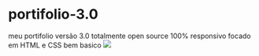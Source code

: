 # portifolio-3.0
meu portifolio versão 3.0 totalmente open source
100% responsivo
focado em HTML e CSS
bem basico
<img src="https://media.discordapp.net/attachments/1065650675993808946/1099800562347810967/image.png?width=987&height=466">
